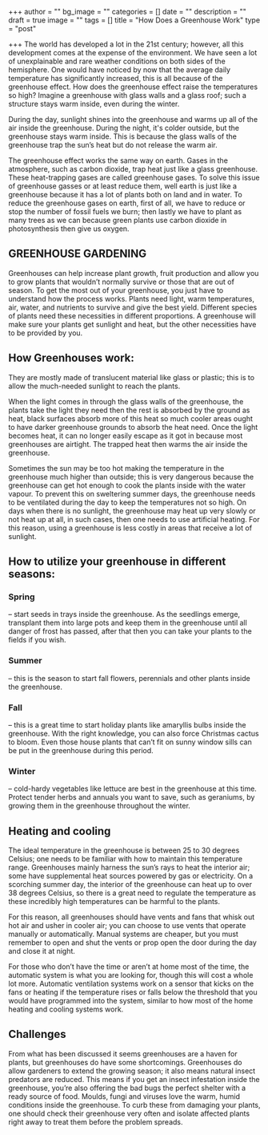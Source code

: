 +++
author = ""
bg_image = ""
categories = []
date = ""
description = ""
draft = true
image = ""
tags = []
title = "How Does a Greenhouse Work"
type = "post"

+++
The world has developed a lot in the 21st century; however, all this development comes at the expense of the environment. We have seen a lot of unexplainable and rare weather conditions on both sides of the hemisphere. One would have noticed by now that the average daily temperature has significantly increased, this is all because of the greenhouse effect. How does the greenhouse effect raise the temperatures so high? Imagine a greenhouse with glass walls and a glass roof; such a structure stays warm inside, even during the winter.

During the day, sunlight shines into the greenhouse and warms up all of the air inside the greenhouse. During the night, it's colder outside, but the greenhouse stays warm inside. This is because the glass walls of the greenhouse trap the sun’s heat but do not release the warm air.

The greenhouse effect works the same way on earth. Gases in the atmosphere, such as carbon dioxide, trap heat just like a glass greenhouse. These heat-trapping gases are called greenhouse gases. To solve this issue of greenhouse gasses or at least reduce them, well earth is just like a greenhouse because it has a lot of plants both on land and in water. To reduce the greenhouse gases on earth, first of all, we have to reduce or stop the number of fossil fuels we burn; then lastly we have to plant as many trees as we can because green plants use carbon dioxide in photosynthesis then give us oxygen.

## **GREENHOUSE GARDENING**

Greenhouses can help increase plant growth, fruit production and allow you to grow plants that wouldn’t normally survive or those that are out of season. To get the most out of your greenhouse, you just have to understand how the process works. Plants need light, warm temperatures, air, water, and nutrients to survive and give the best yield. Different species of plants need these necessities in different proportions. A greenhouse will make sure your plants get sunlight and heat, but the other necessities have to be provided by you.

## **How Greenhouses work:**

They are mostly made of translucent material like glass or plastic; this is to allow the much-needed sunlight to reach the plants.

When the light comes in through the glass walls of the greenhouse, the plants take the light they need then the rest is absorbed by the ground as heat, black surfaces absorb more of this heat so much cooler areas ought to have darker greenhouse grounds to absorb the heat need. Once the light becomes heat, it can no longer easily escape as it got in because most greenhouses are airtight. The trapped heat then warms the air inside the greenhouse.

Sometimes the sun may be too hot making the temperature in the greenhouse much higher than outside; this is very dangerous because the greenhouse can get hot enough to cook the plants inside with the water vapour. To prevent this on sweltering summer days, the greenhouse needs to be ventilated during the day to keep the temperatures not so high. On days when there is no sunlight, the greenhouse may heat up very slowly or not heat up at all, in such cases, then one needs to use artificial heating. For this reason, using a greenhouse is less costly in areas that receive a lot of sunlight.

## **How to utilize your greenhouse in different seasons:**

### **Spring**

– start seeds in trays inside the greenhouse. As the seedlings emerge, transplant them into large pots and keep them in the greenhouse until all danger of frost has passed, after that then you can take your plants to the fields if you wish.

### **Summer**

– this is the season to start fall flowers, perennials and other plants inside the greenhouse.

### **Fall**

– this is a great time to start holiday plants like amaryllis bulbs inside the greenhouse. With the right knowledge, you can also force Christmas cactus to bloom. Even those house plants that can’t fit on sunny window sills can be put in the greenhouse during this period.

### **Winter**

– cold-hardy vegetables like lettuce are best in the greenhouse at this time. Protect tender herbs and annuals you want to save, such as geraniums, by growing them in the greenhouse throughout the winter.

## **Heating and cooling**

The ideal temperature in the greenhouse is between 25 to 30 degrees Celsius; one needs to be familiar with how to maintain this temperature range. Greenhouses mainly harness the sun’s rays to heat the interior air; some have supplemental heat sources powered by gas or electricity. On a scorching summer day, the interior of the greenhouse can heat up to over 38 degrees Celsius, so there is a great need to regulate the temperature as these incredibly high temperatures can be harmful to the plants.

For this reason, all greenhouses should have vents and fans that whisk out hot air and usher in cooler air; you can choose to use vents that operate manually or automatically. Manual systems are cheaper, but you must remember to open and shut the vents or prop open the door during the day and close it at night.

For those who don’t have the time or aren’t at home most of the time, the automatic system is what you are looking for, though this will cost a whole lot more. Automatic ventilation systems work on a sensor that kicks on the fans or heating if the temperature rises or falls below the threshold that you would have programmed into the system, similar to how most of the home heating and cooling systems work.

## **Challenges**

From what has been discussed it seems greenhouses are a haven for plants, but greenhouses do have some shortcomings. Greenhouses do allow gardeners to extend the growing season; it also means natural insect predators are reduced. This means if you get an insect infestation inside the greenhouse, you’re also offering the bad bugs the perfect shelter with a ready source of food. Moulds, fungi and viruses love the warm, humid conditions inside the greenhouse. To curb these from damaging your plants, one should check their greenhouse very often and isolate affected plants right away to treat them before the problem spreads.